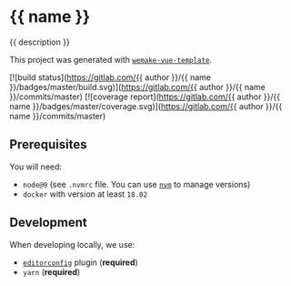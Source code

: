 # {{ name }}

{{ description }}

This project was generated with [`wemake-vue-template`](https://github.com/wemake-services/wemake-vue-template).

[![build status](https://gitlab.com/{{ author }}/{{ name }}/badges/master/build.svg)](https://gitlab.com/{{ author }}/{{ name }}/commits/master) [![coverage report](https://gitlab.com/{{ author }}/{{ name }}/badges/master/coverage.svg)](https://gitlab.com/{{ author }}/{{ name }}/commits/master)


## Prerequisites

You will need:

- `node@9` (see `.nvmrc` file. You can use [`nvm`](https://github.com/creationix/nvm) to manage versions)
- `docker` with version at least `18.02`


## Development

When developing locally, we use:

- [`editorconfig`](http://editorconfig.org/) plugin (**required**)
- `yarn` (**required**)
